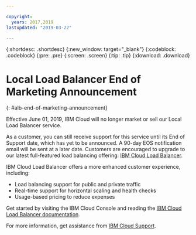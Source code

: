 ```yaml
---

copyright:
  years: 2017,2019
lastupdated: "2019-03-22"

---
```


{:shortdesc: .shortdesc}
{:new_window: target="_blank"}
{:codeblock: .codeblock}
{:pre: .pre}
{:screen: .screen}
{:tip: .tip}
{:download: .download}

# Local Load Balancer End of Marketing Announcement
{: #alb-end-of-marketing-announcement}

Effective June 01, 2019, IBM Cloud will no longer market or sell our Local Load Balancer service.

As a customer, you can still receive support for this service until its End of Support date, which has yet to be announced. A 90-day EOS notification email will be sent at a later date. Customers are encouraged to upgrade to our latest full-featured load balancing offering: [IBM Cloud Load Balancer](/docs/infrastructure/loadbalancer-service?topic=loadbalancer-service-getting-started-with-ibm-cloud-load-balancer).

IBM Cloud Load Balancer offers a more enhanced customer experience, including:

* Load balancing support for public and private traffic
* Real-time support for horizontal scaling and health checks
* Usage-based pricing to reduce expenses

Get started by visiting the IBM Cloud Console and reading the [IBM Cloud Load Balancer documentation](/docs/infrastructure/loadbalancer-service?topic=loadbalancer-service-getting-started-with-ibm-cloud-load-balancer).

For more information, get assistance from [IBM Cloud Support](https://www.ibm.com/cloud/support).

